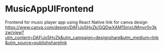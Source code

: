 # MusicAppUIFrontend
Frontend for music player app using React Native
link for canva design https://www.canva.com/design/DAFjJo5HyZk/GQDwXAM15mxUMmvr0v3kzw/view?utm_content=DAFjJo5HyZk&utm_campaign=designshare&utm_medium=link&utm_source=publishsharelink
